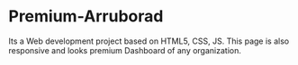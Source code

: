 # Premium-Arruborad
Its a Web development project based on HTML5, CSS, JS. This page is also responsive and looks premium Dashboard of any organization.
